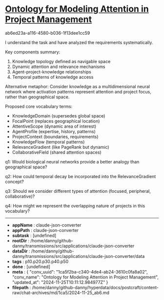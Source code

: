 # [Ontology for Modeling Attention in Project Management](https://claude.ai/chat/1ca5f2ba-c340-4de4-ab24-3610c0fa8a02)

ab6ed23a-a116-4580-b036-1f13dee1cc59

 I understand the task and have analyzed the requirements systematically.

Key components summary:
1. Knowledge topology defined as navigable space
2. Dynamic attention and relevance mechanisms
3. Agent-project-knowledge relationships
4. Temporal patterns of knowledge access

Alternative metaphor: Consider knowledge as a multidimensional neural network where activation patterns represent attention and project focus, rather than geographical space.

Proposed core vocabulary terms:
- KnowledgeDomain (supersedes global space)
- FocalPoint (replaces geographical location)
- AttentiveScope (dynamic area of interest)
- AgentProfile (expertise, history, patterns)
- ProjectContext (boundaries, requirements)
- KnowledgeFlow (temporal patterns)
- RelevanceGradient (like PageRank but dynamic)
- CollaborativeField (shared attention spaces)

q1: Would biological neural networks provide a better analogy than geographical space?

q2: How could temporal decay be incorporated into the RelevanceGradient concept?

q3: Should we consider different types of attention (focused, peripheral, collaborative)?

q4: How might we represent the overlapping nature of projects in this vocabulary?

---

* **appName** : claude-json-converter
* **appPath** : claude-json-converter
* **subtask** : [undefined]
* **rootDir** : /home/danny/github-danny/transmissions/src/applications/claude-json-converter
* **dataDir** : /home/danny/github-danny/transmissions/src/applications/claude-json-converter/data
* **tags** : p10.p20.p30.p40.p50
* **done** : [undefined]
* **meta** : {
  "conv_uuid": "1ca5f2ba-c340-4de4-ab24-3610c0fa8a02",
  "conv_name": "Ontology for Modeling Attention in Project Management",
  "updated_at": "2024-11-25T10:11:12.984977Z"
}
* **filepath** : /home/danny/github-danny/hyperdata/docs/postcraft/content-raw/chat-archives/md/1ca5/2024-11-25_ab6.md